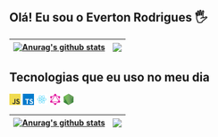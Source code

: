 ## Olá! Eu sou o Everton Rodrigues 🖐️

| <a href="https://github.com/jacksonEverton/github-readme-stats"><img align="center" src="https://github-readme-stats.vercel.app/api?username=jacksonEverton&show_icons=true&include_all_commits=true&theme=buefy&hide_border=true" alt="Anurag's github stats" /></a> | <a href="https://github.com/jacksonEverton/github-readme-stats"><img align="center" src="https://github-readme-stats.vercel.app/api/top-langs/?username=jacksonEverton&layout=compact&theme=buefy&hide_border=true" /></a> |
| ------------- | ------------- |

## Tecnologias que eu uso no meu dia
<code><img height="20" alt="javascript" src="https://raw.githubusercontent.com/github/explore/80688e429a7d4ef2fca1e82350fe8e3517d3494d/topics/javascript/javascript.png"></code>
<code><img height="20" alt="typescript" src="https://raw.githubusercontent.com/github/explore/80688e429a7d4ef2fca1e82350fe8e3517d3494d/topics/typescript/typescript.png"></code>
<code><img height="20" alt="react" src="https://raw.githubusercontent.com/github/explore/80688e429a7d4ef2fca1e82350fe8e3517d3494d/topics/react/react.png"></code>
<code><img height="20" alt="graphql" src="https://raw.githubusercontent.com/github/explore/5c058a388828bb5fde0bcafd4bc867b5bb3f26f3/topics/graphql/graphql.png"></code>
<code><img height="20" alt="nodejs" src="https://raw.githubusercontent.com/github/explore/80688e429a7d4ef2fca1e82350fe8e3517d3494d/topics/nodejs/nodejs.png"></code> 

| <a href="https://github.com/jacksonEverton/github-readme-stats"><img align="center" src="https://github-readme-stats.vercel.app/api?username=jacksonEverton&show_icons=true&include_all_commits=true&theme=buefy&hide_border=true" alt="Anurag's github stats" /></a> | <a href="https://github.com/jacksonEverton/github-readme-stats"><img align="center" src="https://github-readme-stats.vercel.app/api/top-langs/?username=jacksonEverton&layout=compact&theme=buefy&hide_border=true" /></a> |
| ------------- | ------------- |
